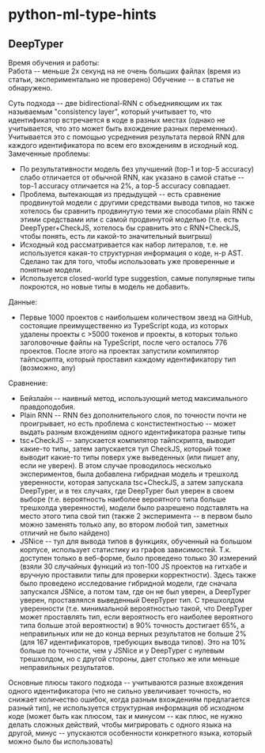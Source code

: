 # python-ml-type-hints

## DeepTyper

Время обучения и работы:  
  Работа -- меньше 2х секунд на не очень больших файлах (время из статьи, экспериментально не проверено)
  Обучение -- в статье не обнаружено.

Суть подхода -- две bidirectional-RNN с объеднияющим их так называемым "consistency layer", который учитывает то, что идентификатор встречается в коде в разных местах (однако не учитывается, что это может быть вхождение разных переменных). Учитывается это с помощью усреднения результата первой RNN для каждого идентификатора по всем его вхождениям в исходный код. 
Замеченные проблемы:  
  - По результативности модель без улучшений (top-1 и top-5 accuracy) слабо отличается от обычной RNN, как указано в самой статье -- top-1 accuracy отличается на 2%, а top-5 accuracy совпадает.
  - Проблема, вытекающая из предыдущей -- есть сравнение продвинутой модели с другими средствами вывода типов, но также хотелось бы сравнить продвинутую теми же способами plain RNN с этими средствами или с самой продвинутой моделью (т.е. есть DeepTyper+CheckJS, хотелось бы сравнить это с RNN+CheckJS, чтобы понять, есть ли какой-то значительный выигрыш) 
  - Исходный код рассматривается как набор литералов, т.е. не используется какая-то структурная информация о коде, н-р AST. Сделано так для того, чтобы использовать уже проверенные и понятные модели.
  - Используется closed-world type suggestion, самые популярные типы покроются, но новые типы в модель не добавить.

Данные:  
  - Первые 1000 проектов с наибольшем количеством звезд на GitHub, состоящие преимущественно из TypeScript кода, из которых удалены проекты с >5000 токенов и проекты, в которых только заголовочные файлы на TypeScript, после чего осталось 776 проектов. После этого на проектах запустили компилятор тайпскрипта, который проставил каждому идентификатору тип (возможно, any)
  
Сравнение:  
  - Бейзлайн -- наивный метод, использующий метод максимального правдоподобия.
  - Plain RNN -- RNN без дополнительного слоя, по точности почти не проигрывает, но есть проблема с констистентностью -- может выдать разным вхождениям одного идентификатора разные типы
  - tsc+CheckJS -- запускается компилятор тайпскрипта, выводит какие-то типы, затем запускается тул CheckJS, который тоже выводит какие-то типы поверх уже выведенных (или пишет any, если не уверен). В этом случае проводилось несколько экспериментов, была добавлена гибридная модель и трешхолд уверенности, которая запускала tsc+CheckJS, а затем запускала DeepTyper, и в тех случаях, где DeepTyper был уверен в своем выборе (т.е. вероятность наиболее вероятного типа больше трешхолда уверенности), модели было разрешено подставлять на место этого типа свой тип (также 2 эксперимента -- в первом было можно заменять только any, во втором любой тип, заметных отличий не было найдено)
  - JSNice -- тул для вывода типов в функциях, обученный на большом корпусе, использует статистику из графов зависимостей. Т.к. доступен только в веб-форме, было проведено только 30 измерений (взяли 30 случайных функций из топ-100 JS проектов на гитхабе и вручную проставили типы для проверки корректности). Здесь также было проведено исследование гибридной модели, где сначала запускался JSNice, а потом там, где он не был уверен, а DeepTyper уверен, проставлялся выведенный DeepTyper тип. С трешхолдом уверенности (т.е. минимальной вероятностью такой, что DeepTyper может проставлять тип, если вероятность его наиболее вероятного типа больше этой вероятности) в 90% точность достигает 65%, а неправильных или не до конца верных результатов не больше 2% (для 167 идентификаторов, требующих вывода типов). Это на 10% больше по точности, чем у JSNice и у DeepTyper с нулевым трешхолдом, но с другой стороны, дает столько же или меньше неправильных результатов.
  

Основные плюсы такого подхода -- учитываются разные вхождения одного идентификатора (что не сильно увеличивает точность, но снижает количество ошибок, когда разным вхождениям предлагается разный тип), не используется структурная информация об исходном коде (может быть как плюсом, так и минусом -- как плюс, не нужно делать сложных действий, чтобы мигрировать с одного языка на другой, минус -- упускаются особенности конкретного языка, который можно было бы использовать)
